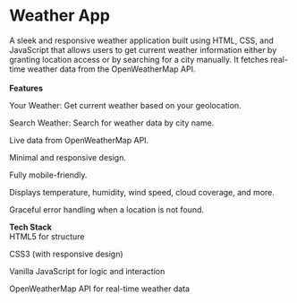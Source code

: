 <h1>Weather App</h1>
A sleek and responsive weather application built using HTML, CSS, and JavaScript that allows users to get current weather information either by granting location access or by searching for a city manually. It fetches real-time weather data from the OpenWeatherMap API.
<br>
<br>
 <b>Features</b>
 
 Your Weather: Get current weather based on your geolocation.

 Search Weather: Search for weather data by city name.

 Live data from OpenWeatherMap API.

 Minimal and responsive design.

 Fully mobile-friendly.

 Displays temperature, humidity, wind speed, cloud coverage, and more.

 Graceful error handling when a location is not found.

<b>Tech Stack</b><br>
HTML5 for structure

CSS3 (with responsive design)

Vanilla JavaScript for logic and interaction

OpenWeatherMap API for real-time weather data
